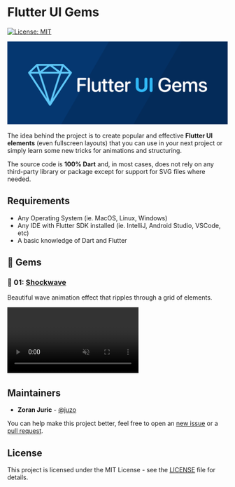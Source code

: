 # Flutter UI Gems

[![License: MIT](https://img.shields.io/badge/license-MIT-purple.svg)](https://opensource.org/licenses/MIT)

![Flutter UI Gems](./assets/images/FlutterUIGems.png)

The idea behind the project is to create popular and effective **Flutter UI elements** (even fullscreen layouts) that you can use in your next project or simply learn some new tricks for animations and structuring.

The source code is **100% Dart** and, in most cases, does not rely on any third-party library or package except for support for SVG files where needed.

## Requirements

- Any Operating System (ie. MacOS, Linux, Windows)
- Any IDE with Flutter SDK installed (ie. IntelliJ, Android Studio, VSCode, etc)
- A basic knowledge of Dart and Flutter

## :gem: Gems

### :gem: 01: [Shockwave](gems/01-shockwave/)

Beautiful wave animation effect that ripples through a grid of elements.

<video src="gems/01-shockwave/assets/preview.mp4" placeholder="gems/01-shockwave/assets/preview.png" autoplay loop controls muted title="Showckwave" width="300">
Sorry, your browser doesn't support HTML 5 video.
</video>

## Maintainers

- **Zoran Juric** - [@juzo](https://github.com/juzo)

You can help make this project better, feel free to open an [new issue](https://github.com/juzo/FlutterUIGems/issues/new) or a [pull request](https://github.com/juzo/FlutterUIGems/pulls).

## License

This project is licensed under the MIT License - see the [LICENSE](LICENSE) file for details.
